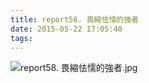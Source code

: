 ```yaml
---
title: report58. 畏縮怯懦的強者
date: 2015-05-22 17:05:40
tags:
---
```

![report58. 畏縮怯懦的強者.jpg](https://i.loli.net/2018/03/23/5ab49a5c655f8.jpg)
